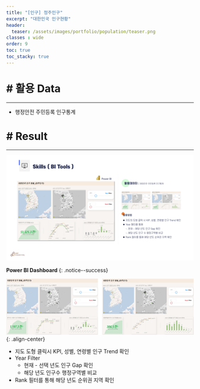 ```yaml
---
title: "[인구] 정주인구"
excerpt: "대한민국 인구현황"
header:
  teaser: /assets/images/portfolio/population/teaser.png
classes : wide
order: 9
toc: true
toc_stacky: true
---
```


# # 활용 Data
---
* 행정안전 주민등록 인구통계


# # Result
---

![result](/assets/images/portfolio/population/result.png)


**Power BI Dashboard**
{: .notice--success}

![result](/assets/images/portfolio/population/example.png){: .align-center}

* 지도 도형 클릭시 KPI, 성별, 연령별 인구 Trend 확인
* Year Filter
  - 현재 - 선택 년도 인구 Gap 확인
  - 해당 년도 인구수 행정구역별 비교
* Rank 필터를 통해 해당 년도 순위권 지역 확인

